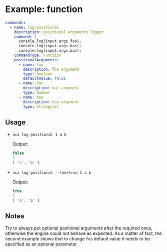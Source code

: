 # Example: function

```yml
commands:
  - name: log-positional
    description: positional arguments logger
    command: |
      console.log(input.args.foo);
      console.log(input.args.bar);
      console.log(input.args.baz);
    commandType: Function
    positionalArguments:
      - name: foo
        description: foo argument
        type: Boolean
        defaultValue: false
      - name: bar
        description: bar argument
        type: Number
      - name: baz
        description: baz argument
        type: StringList
```


## Usage

- ```
  nca log-positional 1 a b
  ```

  Output:

  ```js
  false
  1
  [ 'a', 'b' ]
  ```

- ```
  nca log-positional --foo=true 1 a b
  ```

  Output:

  ```js
  true
  1
  [ 'a', 'b' ]
  ```

## Notes

Try to always put optional positional arguments after the required ones, otherwise the engine could not behave as expected. As a matter of fact, the second example shows that to change `foo` default value it needs to be specified as an optional parameter.

